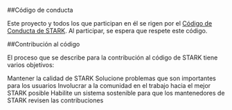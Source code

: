 ##Código de conducta

Este proyecto y todos los que participan en él se rigen por el [Código de Conducta de STARK](https://github.com/SebasDany/stark/blob/main/CODE_OF_CONDUCT.md).
Al participar, se espera que respete este código.

##Contribución al código

El proceso que se describe para la contribución al código de STARK tiene varios objetivos:

Mantener la calidad de STARK
Solucione problemas que son importantes para los usuarios
Involucrar a la comunidad en el trabajo hacia el mejor STARK posible
Habilite un sistema sostenible para que los mantenedores de STARK revisen las contribuciones

